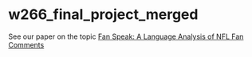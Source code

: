 # w266_final_project_merged
See our paper on the topic
[Fan Speak: A Language Analysis of NFL Fan Comments](https://github.com/chadharness-mids/w266_final_project_merged/blob/master/Fan_Speak_Language%20Analysis_Paper.pdf)
